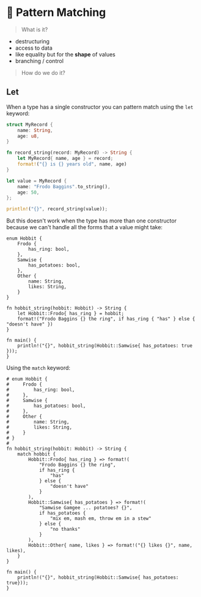 # 🏁 Pattern Matching

> What is it?

* destructuring
* access to data
* like equality but for the **shape** of values
* branching / control

> How do we do it?

## Let

When a type has a single constructor you can pattern match using the `let` keyword:

```rust
struct MyRecord {
    name: String,
    age: u8,
}

fn record_string(record: MyRecord) -> String {
    let MyRecord{ name, age } = record;
    format!("{} is {} years old", name, age)
}

let value = MyRecord {
    name: "Frodo Baggins".to_string(),
    age: 50,
};

println!("{}", record_string(value));
```

But this doesn't work when the type has more than one constructor because we
can't handle all the forms that a value might take:

```rust,compile_fail,editable
enum Hobbit {
    Frodo {
        has_ring: bool,
    },
    Samwise {
        has_potatoes: bool,
    },
    Other {
        name: String,
        likes: String,
    }
}

fn hobbit_string(hobbit: Hobbit) -> String {
    let Hobbit::Frodo{ has_ring } = hobbit;
    format!("Frodo Baggins {} the ring", if has_ring { "has" } else { "doesn't have" })
}

fn main() {
    println!("{}", hobbit_string(Hobbit::Samwise{ has_potatoes: true }));
}
```

Using the `match` keyword:

```rust,editable
# enum Hobbit {
#     Frodo {
#         has_ring: bool,
#     },
#     Samwise {
#         has_potatoes: bool,
#     },
#     Other {
#         name: String,
#         likes: String,
#     }
# }
#
fn hobbit_string(hobbit: Hobbit) -> String {
    match hobbit {
        Hobbit::Frodo{ has_ring } => format!(
            "Frodo Baggins {} the ring",
            if has_ring {
                "has"
            } else {
                "doesn't have"
            }
        ),
        Hobbit::Samwise{ has_potatoes } => format!(
            "Samwise Gamgee ... potatoes? {}",
            if has_potatoes {
                "mix em, mash em, throw em in a stew"
            } else {
                "no thanks"
            }
        ),
        Hobbit::Other{ name, likes } => format!("{} likes {}", name, likes),
    }
}

fn main() {
    println!("{}", hobbit_string(Hobbit::Samwise{ has_potatoes: true}));
}
```
